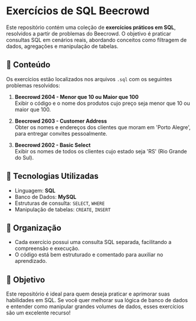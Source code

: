 # Exercícios de SQL Beecrowd

Este repositório contém uma coleção de **exercícios práticos em SQL**, resolvidos a partir de problemas do Beecrowd. O objetivo é praticar consultas SQL em cenários reais, abordando conceitos como filtragem de dados, agregações e manipulação de tabelas. 

## 📌 Conteúdo

Os exercícios estão localizados nos arquivos `.sql` com os seguintes problemas resolvidos:

1. **Beecrowd 2604 - Menor que 10 ou Maior que 100**  
   Exibir o código e o nome dos produtos cujo preço seja menor que 10 ou maior que 100.

2. **Beecrowd 2603 - Customer Address**  
   Obter os nomes e endereços dos clientes que moram em 'Porto Alegre', para entregar convites pessoalmente.

3. **Beecrowd 2602 - Basic Select**  
   Exibir os nomes de todos os clientes cujo estado seja 'RS' (Rio Grande do Sul).

## 🔧 Tecnologias Utilizadas

- Linguagem: **SQL**
- Banco de Dados: **MySQL**
- Estruturas de consulta: `SELECT`, `WHERE`
- Manipulação de tabelas: `CREATE`, `INSERT`

## 📂 Organização

- Cada exercício possui uma consulta SQL separada, facilitando a compreensão e execução.
- O código está bem estruturado e comentado para auxiliar no aprendizado.
  
## 🚀 Objetivo

Este repositório é ideal para quem deseja praticar e aprimorar suas habilidades em SQL. Se você quer melhorar sua lógica de banco de dados e entender como manipular grandes volumes de dados, esses exercícios são um excelente recurso!

